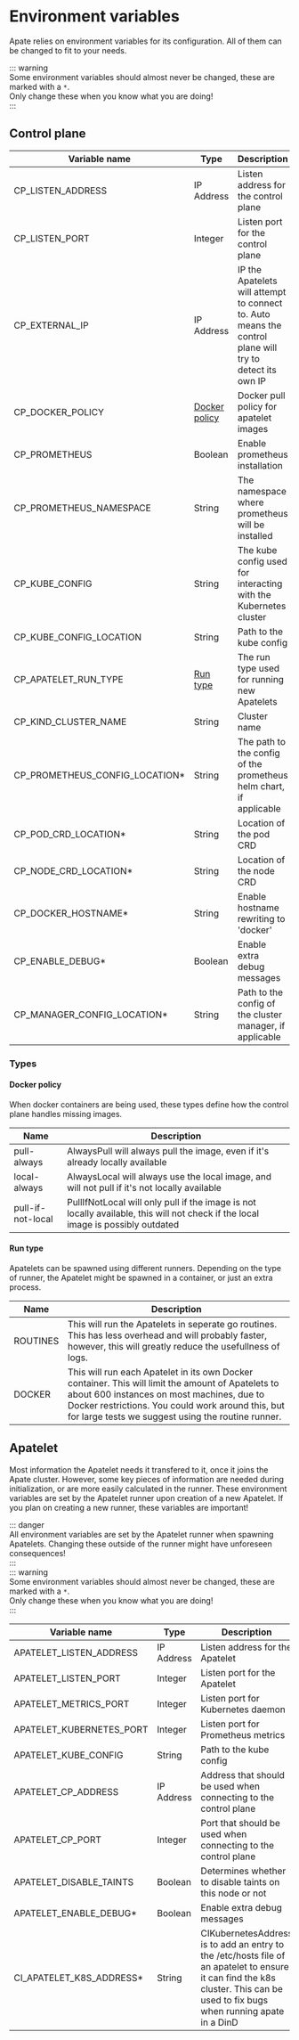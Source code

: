 # Environment variables
Apate relies on environment variables for its configuration. All of them can be changed to fit to your needs. 

::: warning  
Some environment variables should almost never be changed, these are marked with a `*`.   
Only change these when you know what you are doing!   
:::  

## Control plane
| Variable name | Type | Description | Default value |  
| --- | --- | --- | --- |   
| CP_LISTEN_ADDRESS | IP Address | Listen address for the control plane | 0.0.0.0 |   
| CP_LISTEN_PORT | Integer | Listen port for the control plane | 8085 |   
| CP_EXTERNAL_IP | IP Address | IP the Apatelets will attempt to connect to. Auto means the control plane will try to detect its own IP |  auto |   
| CP_DOCKER_POLICY | [Docker policy](#docker-policy) | Docker pull policy for apatelet images | pull-if-not-local |   
| CP_PROMETHEUS | Boolean | Enable prometheus installation | true |   
| CP_PROMETHEUS_NAMESPACE | String | The namespace where prometheus will be installed | apate-prometheus |   
| CP_KUBE_CONFIG | String | The kube config used for interacting with the Kubernetes cluster |  |   
| CP_KUBE_CONFIG_LOCATION | String | Path to the kube config | /tmp/apate/config |   
| CP_APATELET_RUN_TYPE | [Run type](#run-type) | The run type used for running new Apatelets | ROUTINES |   
| CP_KIND_CLUSTER_NAME | String | Cluster name | apate |   
| CP_PROMETHEUS_CONFIG_LOCATION*  | String | The path to the config of the prometheus helm chart, if applicable | config/prometheus.yml |   
| CP_POD_CRD_LOCATION* | String | Location of the pod CRD | config/crd/apate.opendc.org_nodeconfigurations.yaml |   
| CP_NODE_CRD_LOCATION* | String | Location of the node CRD | config/crd/apate.opendc.org_podconfigurations.yaml |   
| CP_DOCKER_HOSTNAME* | String | Enable hostname rewriting to 'docker' | false |   
| CP_ENABLE_DEBUG* | Boolean | Enable extra debug messages | false |   
| CP_MANAGER_CONFIG_LOCATION* | String | Path to the config of the cluster manager, if applicable | config/kind.yml |   

### Types
#### Docker policy
When docker containers are being used, these types define how the control plane handles missing images.   

| Name | Description | 
| --- | --- |
| pull-always | AlwaysPull will always pull the image, even if it's already locally available |
| local-always | AlwaysLocal will always use the local image, and will not pull if it's not locally available |
| pull-if-not-local | PullIfNotLocal will only pull if the image is not locally available, this will not check if the local image is possibly outdated |

#### Run type
Apatelets can be spawned using different runners. Depending on the type of runner, the Apatelet might be spawned in a container, or just an extra process.   

| Name | Description | 
| --- | --- |
| ROUTINES | This will run the Apatelets in seperate go routines. This has less overhead and will probably faster, however, this will greatly reduce the usefullness of logs. |
| DOCKER | This will run each Apatelet in its own Docker container. This will limit the amount of Apatelets to about 600 instances on most machines, due to Docker restrictions. You could work around this, but for large tests we suggest using the routine runner. |

## Apatelet
Most information the Apatelet needs it transfered to it, once it joins the Apate cluster. However, some key pieces of information
are needed during initialization, or are more easily calculated in the runner. 
These environment variables are set by the Apatelet runner upon creation of a new Apatelet. If you plan on creating a new runner,
these variables are important!

::: danger  
All environment variables are set by the Apatelet runner when spawning Apatelets.
Changing these outside of the runner might have unforeseen consequences!  
:::  
::: warning  
Some environment variables should almost never be changed, these are marked with a `*`.   
Only change these when you know what you are doing!   
:::  

| Variable name | Type | Description | Default value |  
| --- | --- | --- | --- |   
| APATELET_LISTEN_ADDRESS | IP Address | Listen address for the Apatelet | 0.0.0.0 |
| APATELET_LISTEN_PORT | Integer | Listen port for the Apatelet | 8086 |
| APATELET_METRICS_PORT | Integer | Listen port for Kubernetes daemon | 10250 |
| APATELET_KUBERNETES_PORT | Integer | Listen port for Prometheus metrics | 10255 |
| APATELET_KUBE_CONFIG | String | Path to the kube config | /tmp/apate/config |
| APATELET_CP_ADDRESS | IP Address | Address that should be used when connecting to the control plane  | localhost |
| APATELET_CP_PORT | Integer | Port that should be used when connecting to the control plane | 8085 |
| APATELET_DISABLE_TAINTS | Boolean | Determines whether to disable taints on this node or not | false |
| APATELET_ENABLE_DEBUG* | Boolean | Enable extra debug messages | false |
| CI_APATELET_K8S_ADDRESS* | String | CIKubernetesAddress is to add an entry to the /etc/hosts file of an apatelet to ensure it can find the k8s cluster. This can be used to fix bugs when running apate in a DinD |  |